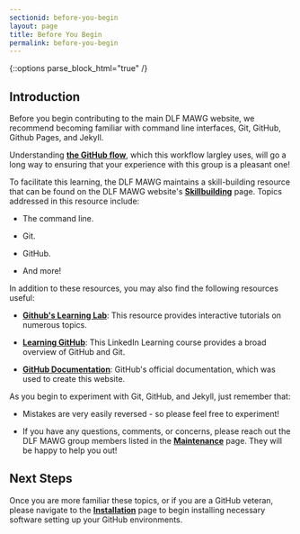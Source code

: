 ```yaml
---
sectionid: before-you-begin
layout: page
title: Before You Begin
permalink: before-you-begin
---
```


{::options parse_block_html="true" /}

<h2>Introduction</h2>

Before you begin contributing to the main DLF MAWG website, we recommend becoming familiar with command line interfaces, Git, GitHub, Github Pages, and Jekyll.

Understanding [**the GitHub flow**](https://guides.github.com/introduction/flow/), which this workflow largley uses, will go a long way to ensuring that your experience with this group is a pleasant one! 

To facilitate this learning, the DLF MAWG maintains a skill-building resource that can be found on the DLF MAWG website's [**Skillbuilding**](http://dlfmetadataassessment.github.io/Skillbuilding) page. Topics addressed in this resource include:

- The command line.

- Git.

- GitHub.

- And more!

In addition to these resources, you may also find the following resources useful:

- [**Github's Learning Lab**](https://lab.github.com/): This resource provides interactive tutorials on numerous topics.

- [**Learning GitHub**](https://www.linkedin.com/learning/learning-github): This LinkedIn Learning course provides a broad overview of GitHub and Git.

- [**GitHub Documentation**](https://docs.github.com/en): GitHub's official documentation, which was used to create this website.

As you begin to experiment with Git, GitHub, and Jekyll, just remember that:

- Mistakes are very easily reversed - so please feel free to experiment!

- If you have any questions, comments, or concerns, please reach out the DLF MAWG group members listed in the [**Maintenance**](maintenance) page. They will be happy to help you out!

<h2>Next Steps</h2>

Once you are more familiar these topics, or if you are a GitHub veteran, please navigate to the [**Installation**](installation) page to begin installing necessary software setting up your GitHub environments.  